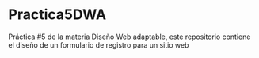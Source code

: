 # Practica5DWA
Práctica #5 de la materia Diseño Web adaptable, este repositorio contiene el diseño de un formulario de registro para un sitio web
